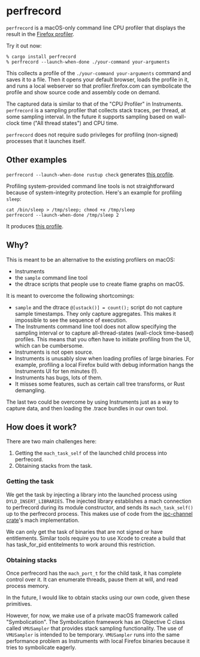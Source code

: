 # perfrecord

`perfrecord` is a macOS-only command line CPU profiler that displays the result
in the [Firefox profiler](https://profiler.firefox.com/).

Try it out now:

```
% cargo install perfrecord
% perfrecord --launch-when-done ./your-command your-arguments
```

This collects a profile of the `./your-command your-arguments` command and saves it to a file. Then it opens
your default browser, loads the profile in it, and runs a local webserver so that profiler.firefox.com
can symbolicate the profile and show source code and assembly code on demand.

The captured data is similar to that of the "CPU Profiler" in Instruments.
`perfrecord` is a sampling profiler that collects stack traces, per thread, at some sampling interval.
In the future it supports sampling based on wall-clock time ("All thread states") and CPU time.

`perfrecord` does not require sudo privileges for profiling (non-signed) processes that it launches itself.

## Other examples

`perfrecord --launch-when-done rustup check` generates [this profile](https://deploy-preview-2556--perf-html.netlify.app/public/7c64cd279d674a29ae445a4eb3b7e046748083da/calltree/?globalTrackOrder=0-1-2-3-4-5-6-7&thread=5&timelineType=stack&v=4).

Profiling system-provided command line tools is not straightforward because of system-integrity protection.
Here's an example for profiling `sleep`:

```
cat /bin/sleep > /tmp/sleep; chmod +x /tmp/sleep
perfrecord --launch-when-done /tmp/sleep 2
```

It produces [this profile](https://deploy-preview-2556--perf-html.netlify.app/public/ffc4c3a15a6da64c1e6b7ecdc7d4ffc37d41c032/calltree/?globalTrackOrder=0&thread=0&timelineType=stack&v=4).


## Why?

This is meant to be an alternative to the existing profilers on macOS:

 - Instruments
 - the `sample` command line tool
 - the dtrace scripts that people use to create flame graphs on macOS.

It is meant to overcome the following shortcomings:

 - `sample` and the dtrace `@[ustack()] = count();` script do not capture sample timestamps. They only capture aggregates. This makes it impossible to see the sequence of execution.
 - The Instruments command line tool does not allow specifying the sampling interval or to capture all-thread-states (wall-clock time-based) profiles. This means that you often have to initiate profiling from the UI, which can be cumbersome.
 - Instruments is not open source.
 - Instruments is unusably slow when loading profiles of large binaries. For example, profiling a local Firefox build with debug information hangs the Instruments UI for ten minutes (!).
 - Instruments has bugs, lots of them.
 - It misses some features, such as certain call tree transforms, or Rust demangling.

The last two could be overcome by using Instruments just as a way to capture data, and then loading the .trace bundles in our own tool.

## How does it work?

There are two main challenges here:

 1. Getting the `mach_task_self` of the launched child process into perfrecord.
 2. Obtaining stacks from the task.

### Getting the task

We get the task by injecting a library into the launched process using `DYLD_INSERT_LIBRARIES`.
The injected library establishes a mach connection to perfrecord during its module constructor,
and sends its `mach_task_self()` up to the perfrecord process.
This makes use of code from the [ipc-channel crate](https://github.com/servo/ipc-channel/)'s
mach implementation.

We can only get the task of binaries that are not signed or have entitlements.
Similar tools require you to use Xcode to create a build that has task_for_pid
entitelments to work around this restriction.

### Obtaining stacks

Once perfrecord has the `mach_port_t` for the child task, it has complete control over it.
It can enumerate threads, pause them at will, and read process memory.

In the future, I would like to obtain stacks using our own code, given these primitives.

However, for now, we make use of a private macOS framework called "Symbolication".
The Symbolication framework has an Objective C class called `VMUSampler` that provides
stack sampling functionality.
The use of `VMUSampler` is intended to be temporary. `VMUSampler` runs into the same
performance problem as Instruments with local Firefox binaries because it tries to
symbolicate eagerly.
